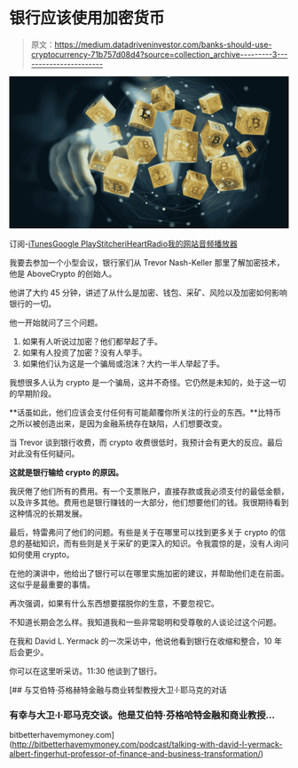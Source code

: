 # 银行应该使用加密货币

> 原文：<https://medium.datadriveninvestor.com/banks-should-use-cryptocurrency-71b757d08d4?source=collection_archive---------3----------------------->

![](img/9aab761fc8fbdb69288bdaf613812834.png)

订阅-[iTunes](https://itunes.apple.com/us/podcast/bit-better-have-my-money/id1374764732)[Google Play](https://playmusic.app.goo.gl/?ibi=com.google.PlayMusic&isi=691797987&ius=googleplaymusic&apn=com.google.android.music&link=https://play.google.com/music/m/Ikoddu7nd3g5ijjnhnedvdpgzo4?t%3DBit_Better_Have_My_Money!%26pcampaignid%3DMKT-na-all-co-pr-mu-pod-16)[Stitcher](http://www.stitcher.com/s?fid=183129&refid=stpr)[iHeartRadio](https://www.iheart.com/podcast/269-Bit-Better-Have-My-29238100)[我的网站音频播放器](http://bitbetterhavemymoney.com/podcast/7500-to-50k-part-15-6-months-into-the-goal/)

我要去参加一个小型会议，银行家们从 Trevor Nash-Keller 那里了解加密技术，他是 AboveCrypto 的创始人。

他讲了大约 45 分钟，讲述了从什么是加密、钱包、采矿、风险以及加密如何影响银行的一切。

他一开始就问了三个问题。

1.  如果有人听说过加密？他们都举起了手。
2.  如果有人投资了加密？没有人举手。
3.  如果他们认为这是一个骗局或泡沫？大约一半人举起了手。

我想很多人认为 crypto 是一个骗局，这并不奇怪。它仍然是未知的，处于这一切的早期阶段。

**话虽如此，他们应该会支付任何有可能颠覆你所关注的行业的东西。**比特币之所以被创造出来，是因为金融系统存在缺陷，人们想要改变。

当 Trevor 谈到银行收费，而 crypto 收费很低时，我预计会有更大的反应。最后对此没有任何疑问。

**这就是银行输给 crypto 的原因。**

我厌倦了他们所有的费用。有一个支票账户，直接存款或我必须支付的最低金额，以及许多其他。费用也是银行赚钱的一大部分，他们想要他们的钱。我很期待看到这种情况的长期发展。

最后，特雷弗问了他们的问题。有些是关于在哪里可以找到更多关于 crypto 的信息的基础知识，而有些则是关于采矿的更深入的知识。令我震惊的是，没有人询问如何使用 crypto。

在他的演讲中，他给出了银行可以在哪里实施加密的建议，并帮助他们走在前面。这似乎是最重要的事情。

再次强调，如果有什么东西想要摆脱你的生意，不要忽视它。

不知道长期会怎么样。我知道我和一些非常聪明和受尊敬的人谈论过这个问题。

在我和 David L. Yermack 的一次采访中，他说他看到银行在收缩和整合，10 年后会更少。

你可以在这里听采访。11:30 他谈到了银行。

[](http://bitbetterhavemymoney.com/podcast/talking-with-david-l-yermack-albert-fingerhut-professor-of-finance-and-business-transformation/) [## 与艾伯特·芬格赫特金融与商业转型教授大卫·l·耶马克的对话

### 有幸与大卫·l·耶马克交谈。他是艾伯特·芬格哈特金融和商业教授…

bitbetterhavemymoney.com](http://bitbetterhavemymoney.com/podcast/talking-with-david-l-yermack-albert-fingerhut-professor-of-finance-and-business-transformation/)